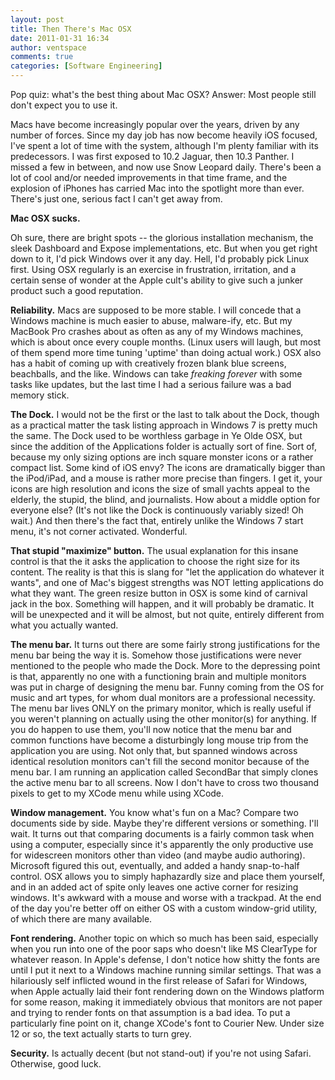 ```yaml
---
layout: post
title: Then There's Mac OSX
date: 2011-01-31 16:34
author: ventspace
comments: true
categories: [Software Engineering]
---
```

Pop quiz: what's the best thing about Mac OSX?
Answer: Most people still don't expect you to use it.

Macs have become increasingly popular over the years, driven by any number of forces. Since my day job has now become heavily iOS focused, I've spent a lot of time with the system, although I'm plenty familiar with its predecessors. I was first exposed to 10.2 Jaguar, then 10.3 Panther. I missed a few in between, and now use Snow Leopard daily. There's been a lot of cool and/or needed improvements in that time frame, and the explosion of iPhones has carried Mac into the spotlight more than ever. There's just one, serious fact I can't get away from.

<strong>Mac OSX sucks.</strong>

Oh sure, there are bright spots -- the glorious installation mechanism, the sleek Dashboard and Expose implementations, etc. But when you get right down to it, I'd pick Windows over it any day. Hell, I'd probably pick Linux first. Using OSX regularly is an exercise in frustration, irritation, and a certain sense of wonder at the Apple cult's ability to give such a junker product such a good reputation.

<strong>Reliability.</strong> Macs are supposed to be more stable. I will concede that a Windows machine is much easier to abuse, malware-ify, etc. But my MacBook Pro crashes about as often as any of my Windows machines, which is about once every couple months. (Linux users will laugh, but most of them spend more time tuning 'uptime' than doing actual work.) OSX also has a habit of coming up with creatively frozen blank blue screens, beachballs, and the like. Windows can take <em>freaking forever</em> with some tasks like updates, but the last time I had a serious failure was a bad memory stick. 

<strong>The Dock.</strong> I would not be the first or the last to talk about the Dock, though as a practical matter the task listing approach in Windows 7 is pretty much the same. The Dock used to be worthless garbage in Ye Olde OSX, but since the addition of the Applications folder is actually sort of fine. Sort of, because my only sizing options are inch square monster icons or a rather compact list. Some kind of iOS envy? The icons are dramatically bigger than the iPod/iPad, and a mouse is rather more precise than fingers. I get it, your icons are high resolution and icons the size of small yachts appeal to the elderly, the stupid, the blind, and journalists. How about a middle option for everyone else? (It's not like the Dock is continuously variably sized! Oh wait.) And then there's the fact that, entirely unlike the Windows 7 start menu, it's not corner activated. Wonderful.

<strong>That stupid "maximize" button.</strong> The usual explanation for this insane control is that the it asks the application to choose the right size for its content. The reality is that this is slang for "let the application do whatever it wants", and one of Mac's biggest strengths was NOT letting applications do what they want. The green resize button in OSX is some kind of carnival jack in the box. Something will happen, and it will probably be dramatic. It will be unexpected and it will be almost, but not quite, entirely different from what you actually wanted.

<strong>The menu bar.</strong> It turns out there are some fairly strong justifications for the menu bar being the way it is. Somehow those justifications were never mentioned to the people who made the Dock. More to the depressing point is that, apparently no one with a functioning brain and multiple monitors was put in charge of designing the menu bar. Funny coming from the OS for music and art types, for whom dual monitors are a professional necessity. The menu bar lives ONLY on the primary monitor, which is really useful if you weren't planning on actually using the other monitor(s) for anything. If you do happen to use them, you'll now notice that the menu bar and common functions have become a disturbingly long mouse trip from the application you are using. Not only that, but spanned windows across identical resolution monitors can't fill the second monitor because of the menu bar. I am running an application called SecondBar that simply clones the active menu bar to all screens. Now I don't have to cross two thousand pixels to get to my XCode menu while using XCode.

<strong>Window management.</strong> You know what's fun on a Mac? Compare two documents side by side. Maybe they're different versions or something. I'll wait. It turns out that comparing documents is a fairly common task when using a computer, especially since it's apparently the only productive use for widescreen monitors other than video (and maybe audio authoring). Microsoft figured this out, eventually, and added a handy snap-to-half control. OSX allows you to simply haphazardly size and place them yourself, and in an added act of spite only leaves one active corner for resizing windows. It's awkward with a mouse and worse with a trackpad. At the end of the day you're better off on either OS with a custom window-grid utility, of which there are many available.

<strong>Font rendering.</strong> Another topic on which so much has been said, especially when you run into one of the poor saps who doesn't like MS ClearType for whatever reason. In Apple's defense, I don't notice how shitty the fonts are until I put it next to a Windows machine running similar settings. That was a hilariously self inflicted wound in the first release of Safari for Windows, when Apple actually laid their font rendering down on the Windows platform for some reason, making it immediately obvious that monitors are not paper and trying to render fonts on that assumption is a bad idea. To put a particularly fine point on it, change XCode's font to Courier New. Under size 12 or so, the text actually starts to turn grey.

<strong>Security.</strong> Is actually decent (but not stand-out) if you're not using Safari. Otherwise, good luck.


